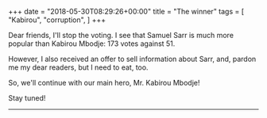 +++
date = "2018-05-30T08:29:26+00:00"
title = "The winner"
tags = [
    "Kabirou",
    "corruption",
]
+++

Dear friends, I'll stop the voting. I see that Samuel Sarr is much more popular than Kabirou Mbodje: 173 votes against 51.



However, I also received an offer to sell information about Sarr, and, pardon me my dear readers, but I need to eat, too.

So, we'll continue with our main hero, Mr. Kabirou Mbodje!


<!--more-->

Stay tuned!


<hr>
